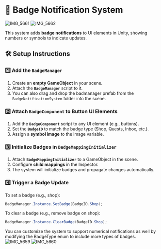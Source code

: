 # 🎯 Badge Notification System
![IMG_5661](https://github.com/user-attachments/assets/71acaa84-0270-47c3-9cee-5233cb5694ae)
![IMG_5662](https://github.com/user-attachments/assets/64fecf32-e957-477e-94c9-844a3bd10c8e)

This system adds **badge notifications** to UI elements in Unity, showing numbers or symbols to indicate updates.

## 🛠️ Setup Instructions

### 1️⃣ Add the `BadgeManager`
1. Create an **empty GameObject** in your scene.
2. Attach the **`BadgeManager`** script to it.
3. You can also drag and drop the badmanager prefab from the `BadgeNotificationSystem` folder into the scene.

### 2️⃣ Attach `BadgeComponent` to Button UI Elements
1. Add the **`BadgeComponent`** script to any UI element (e.g., buttons).
2. Set the **`BadgeID`** to match the badge type (Shop, Quests, Inbox, etc.).
3. Assign a **symbol image** to the image variable.

### 3️⃣ Initialize Badges in `BadgeMappingInitializer`
1. Attach **`BadgeMappingInitializer`** to a GameObject in the scene.
2. Configure **child mappings** in the Inspector.
3. The system will initialize badges and propagate changes automatically.

### 4️⃣ Trigger a Badge Update
To set a badge (e.g., shop):
```csharp
BadgeManager.Instance.SetBadge(BadgeID.Shop);
````
To clear a badge (e.g., remove badge on shop):
```csharp
BadgeManager.Instance.ClearBadge(BadgeID.Shop);
```

You can customize the system to support numerical notifications as well by modifying the BadgeType enum to include more types of badges. 
![IMG_5659](https://github.com/user-attachments/assets/541b6406-08c3-4588-bc46-a03a2441a311)
![IMG_5660](https://github.com/user-attachments/assets/9016fdb1-5ed3-44e2-a1f4-7192a02763b1)

